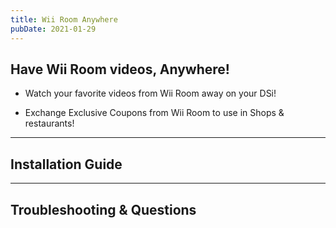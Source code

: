 ```yaml
---
title: Wii Room Anywhere
pubDate: 2021-01-29
---
```

## Have Wii Room videos, Anywhere!

- Watch your favorite videos from Wii Room away on your DSi!

- Exchange Exclusive Coupons from Wii Room to use in Shops & restaurants!
___
## Installation Guide

___
## Troubleshooting & Questions